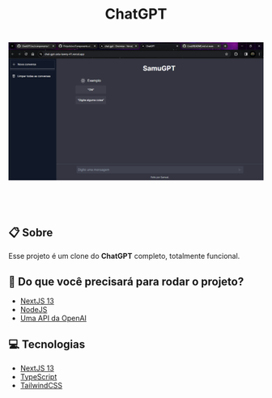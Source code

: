 <h1 align="center">ChatGPT</h1>
<h1>
  <img src="Fintech _ Resumo - Google Chrome 15_12_2023 16_22_56.png"/>
</h1><br> <br>

## 📋 Sobre
Esse projeto é um clone do **ChatGPT** completo, totalmente funcional.

## 📀 Do que você precisará para rodar o projeto?
- [NextJS 13](https://nextjs.org/)
- [NodeJS](https://nodejs.org/en)
- [Uma API da OpenAI](https://openai.com/blog/openai-api)

## 💻 Tecnologias
- [NextJS 13](https://nextjs.org/)
- [TypeScript](https://www.typescriptlang.org/)
- [TailwindCSS](https://tailwindcss.com/)
